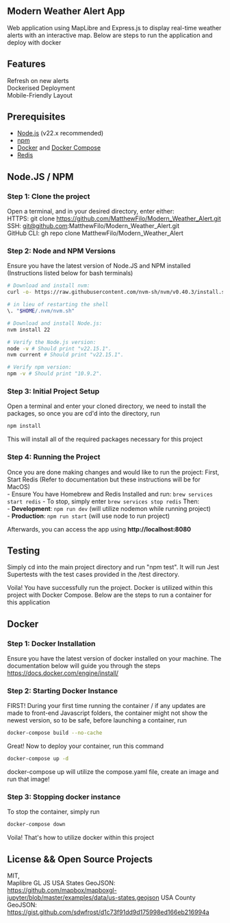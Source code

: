 ## Modern Weather Alert App

Web application using MapLibre and Express.js to display real-time weather alerts with an interactive map. 
Below are steps to run the application and deploy with docker

## Features
Refresh on new alerts  
Dockerised Deployment  
Mobile-Friendly Layout

## Prerequisites

- [Node.js](https://nodejs.org/) (v22.x recommended)
- [npm](https://www.npmjs.com/)
- [Docker](https://www.docker.com/) and [Docker Compose](https://docs.docker.com/compose/)
- [Redis](https://redis.io/docs/latest/operate/oss_and_stack/install/archive/install-redis/)

## Node.JS / NPM

### Step 1: Clone the project

Open a terminal, and in your desired directory, enter either:  
HTTPS: git clone https://github.com/MatthewFilo/Modern_Weather_Alert.git  
SSH: git@github.com:MatthewFilo/Modern_Weather_Alert.git  
GitHub CLI: gh repo clone MatthewFilo/Modern_Weather_Alert  

### Step 2: Node and NPM Versions
Ensure you have the latest version of Node.JS and NPM installed (Instructions listed below for bash terminals)
```bash
# Download and install nvm:
curl -o- https://raw.githubusercontent.com/nvm-sh/nvm/v0.40.3/install.sh | bash

# in lieu of restarting the shell
\. "$HOME/.nvm/nvm.sh"

# Download and install Node.js:
nvm install 22

# Verify the Node.js version:
node -v # Should print "v22.15.1".
nvm current # Should print "v22.15.1".

# Verify npm version:
npm -v # Should print "10.9.2".
```

### Step 3: Initial Project Setup
Open a terminal and enter your cloned directory, we need to install the packages, so once you are cd'd into the directory, run
```bash
npm install
```
This will install all of the required packages necessary for this project

### Step 4: Running the Project
Once you are done making changes and would like to run the project:
First, Start Redis (Refer to documentation but these instructions will be for MacOS)  
    - Ensure You have Homebrew and Redis Installed and run: `brew services start redis`
    - To stop, simply enter `brew services stop redis`
Then:  
    - **Development**: `npm run dev` (will utilize nodemon while running project)  
    - **Production**: `npm run start` (will use node to run project)

Afterwards, you can access the app using **http://localhost:8080**

## Testing

Simply cd into the main project directory and run "npm test". It will run Jest Supertests with the test cases provided in the /test directory.  


Voila! You have successfully run the project. Docker is utilized within this project with Docker Compose. Below are the steps to run a container for this application
## Docker

### Step 1: Docker Installation
Ensure you have the latest version of docker installed on your machine. The documentation below will guide you through the steps
https://docs.docker.com/engine/install/

### Step 2: Starting Docker Instance
FIRST! During your first time running the container / if any updates are made to front-end Javascript folders, the container might not show the newest version, so to be safe, before launching a container, run
```bash
docker-compose build --no-cache
```  

Great! Now to deploy your container, run this command
```bash 
docker-compose up -d 
```
docker-compose up will utilize the compose.yaml file, create an image and run that image!

### Step 3: Stopping docker instance
To stop the container, simply run
```bash
docker-compose down
```

Voila! That's how to utilize docker within this project

## License && Open Source Projects
MIT,  
Maplibre GL JS
USA States GeoJSON: https://github.com/mapbox/mapboxgl-jupyter/blob/master/examples/data/us-states.geojson
USA County GeoJSON: https://gist.github.com/sdwfrost/d1c73f91dd9d175998ed166eb216994a